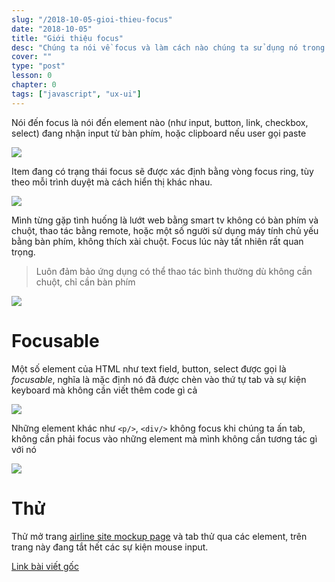 ```yaml
---
slug: "/2018-10-05-gioi-thieu-focus"
date: "2018-10-05"
title: "Giới thiệu focus"
desc: "Chúng ta nói về focus và làm cách nào chúng ta sử dụng nó trong ứng dụng web"
cover: ""
type: "post"
lesson: 0
chapter: 0
tags: ["javascript", "ux-ui"]
---
```


Nói đến focus là nói đến element nào (như input, button, link, checkbox, select) đang nhận input từ bàn phím, hoặc clipboard nếu user gọi paste

![](https://developers.google.com/web/fundamentals/accessibility/focus/imgs/keyboard-focus.png)

Item đang có trạng thái focus sẽ được xác định bằng vòng focus ring, tùy theo mỗi trình duyệt mà cách hiển thị khác nhau.

![](https://developers.google.com/web/fundamentals/accessibility/focus/imgs/sign-up.png)

Mình từng gặp tình huống là lướt web bằng smart tv không có bàn phím và chuột, thao tác bằng remote, hoặc một số người sử dụng máy tính chủ yếu bằng bàn phím, không thích xài chuột. Focus lúc này tất nhiên rất quan trọng.

> Luôn đảm bảo ứng dụng có thể thao tác bình thường dù không cần chuột, chỉ cần bàn phím

![](https://developers.google.com/web/fundamentals/accessibility/focus/imgs/system-prefs2.png)

# Focusable

Một số element của HTML như text field, button, select được gọi là *focusable*, nghĩa là mặc định nó đã được chèn vào thứ tự tab và sự kiện keyboard mà không cần viết thêm code gì cả 

![](https://developers.google.com/web/fundamentals/accessibility/focus/imgs/implicitly-focused.png)

Những element khác như `<p/>`, `<div/>` không focus khi chúng ta ấn tab, không cần phải focus vào những element mà mình không cần tương tác gì với nó

![](https://developers.google.com/web/fundamentals/accessibility/focus/imgs/not-all-elements.png)

# Thử

Thử mở trang [airline site mockup page](http://udacity.github.io/ud891/lesson2-focus/01-basic-form/) và tab thử qua các element, trên trang này đang tắt hết các sự kiện mouse input.

[Link bài viết gốc](https://developers.google.com/web/fundamentals/accessibility/focus/)